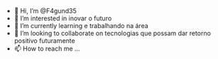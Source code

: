 - 👋 Hi, I’m @F4gund35
- 👀 I’m interested in inovar  o futuro
- 🌱 I’m currently learning  e trabalhando na área
- 💞️ I’m looking to collaborate on tecnologias que possam dar retorno positivo futuramente
- 📫 How to reach me ...

<!---
F4gund35/F4gund35 is a ✨ special ✨ repository because its `README.md` (this file) appears on your GitHub profile.
You can click the Preview link to take a look at your changes.
--->
